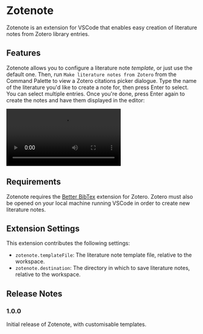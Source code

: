 # Zotenote

Zotenote is an extension for VSCode that enables easy creation of literature notes from Zotero library entries.

## Features

Zotenote allows you to configure a literature note *template*, or just use the default one.
Then, run `Make literature notes from Zotero` from the Command Palette to view a Zotero
citations picker dialogue. Type the name of the literature you'd like to create a note for,
then press Enter to select. You can select multiple entries. Once you're done, press Enter
again to create the notes and have them displayed in the editor:

![Screen recording](static/screenrecord.mp4)
## Requirements

Zotenote requires the [Better BibTex](https://retorque.re/zotero-better-bibtex/installation/)
extension for Zotero. Zotero must also be opened on your local machine running VSCode in order
to create new literature notes.

## Extension Settings

This extension contributes the following settings:

* `zotenote.templateFile`: The literature note template file, relative to the workspace.
* `zotenote.destination`: The directory in which to save literature notes, relative to the workspace.

## Release Notes

### 1.0.0

Initial release of Zotenote, with customisable templates.

